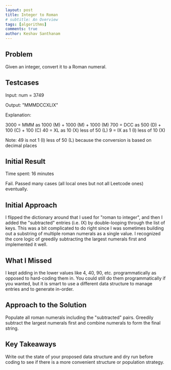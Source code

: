 ```yaml
---
layout: post
title: Integer to Roman
# subtitle: An Overview
tags: [algorithms]
comments: true
author: Keshav Santhanam
---
```


## Problem
Given an integer, convert it to a Roman numeral.

## Testcases

Input: num = 3749

Output: "MMMDCCXLIX"

Explanation:

3000 = MMM as 1000 (M) + 1000 (M) + 1000 (M)
 700 = DCC as 500 (D) + 100 (C) + 100 (C)
  40 = XL as 10 (X) less of 50 (L)
   9 = IX as 1 (I) less of 10 (X)

Note: 49 is not 1 (I) less of 50 (L) because the conversion is based on decimal places

## Initial Result
Time spent: 16 minutes

Fail. Passed many cases (all local ones but not all Leetcode ones) eventually. 

## Initial Approach

I flipped the dictionary around that I used for "roman to integer", and then I added the "subtracted" entries (i.e. IX) by double-looping through the list of keys. This was a bit complicated to do right since I was sometimes building out a substring of multiple roman numerals as a single value. I recognized the core logic of greedily subtracting the largest numerals first and implemented it well. 

## What I Missed

I kept adding in the lower values like 4, 40, 90, etc. programmatically as opposed to hard-coding them in. You could still do them programmatically if you wanted, but it is smart to use a different data structure to manage entries and to generate in-order. 

## Approach to the Solution

Populate all roman numerals including the "subtracted" pairs. Greedily subtract the largest numerals first and combine numerals to form the final string. 

## Key Takeaways
Write out the state of your proposed data structure and dry run before coding to see if there is a more convenient structure or population strategy. 